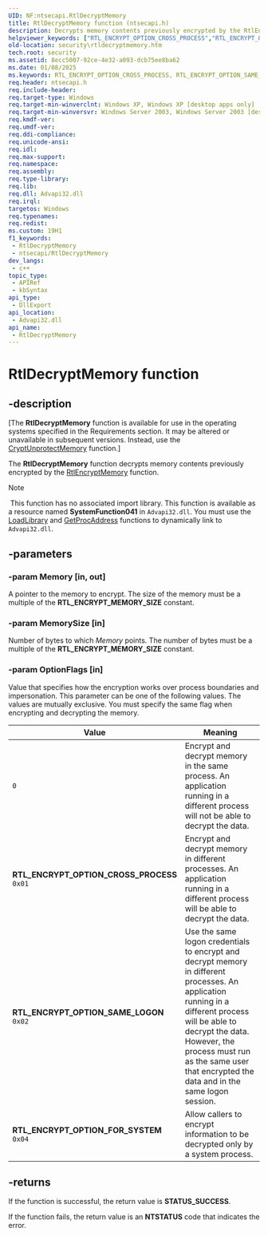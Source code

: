 ```yaml
---
UID: NF:ntsecapi.RtlDecryptMemory
title: RtlDecryptMemory function (ntsecapi.h)
description: Decrypts memory contents previously encrypted by the RtlEncryptMemory function.
helpviewer_keywords: ["RTL_ENCRYPT_OPTION_CROSS_PROCESS","RTL_ENCRYPT_OPTION_SAME_LOGON","RtlDecryptMemory","RtlDecryptMemory function [Security]","ntsecapi/RtlDecryptMemory","security.rtldecryptmemory"]
old-location: security\rtldecryptmemory.htm
tech.root: security
ms.assetid: 8ecc5007-92ce-4e32-a093-dcb75ee8ba62
ms.date: 01/08/2025
ms.keywords: RTL_ENCRYPT_OPTION_CROSS_PROCESS, RTL_ENCRYPT_OPTION_SAME_LOGON, RtlDecryptMemory, RtlDecryptMemory function [Security], ntsecapi/RtlDecryptMemory, security.rtldecryptmemory
req.header: ntsecapi.h
req.include-header: 
req.target-type: Windows
req.target-min-winverclnt: Windows XP, Windows XP [desktop apps only]
req.target-min-winversvr: Windows Server 2003, Windows Server 2003 [desktop apps only]
req.kmdf-ver: 
req.umdf-ver: 
req.ddi-compliance: 
req.unicode-ansi: 
req.idl: 
req.max-support: 
req.namespace: 
req.assembly: 
req.type-library: 
req.lib: 
req.dll: Advapi32.dll
req.irql: 
targetos: Windows
req.typenames: 
req.redist: 
ms.custom: 19H1
f1_keywords:
 - RtlDecryptMemory
 - ntsecapi/RtlDecryptMemory
dev_langs:
 - c++
topic_type:
 - APIRef
 - kbSyntax
api_type:
 - DllExport
api_location:
 - Advapi32.dll
api_name:
 - RtlDecryptMemory
---
```


# RtlDecryptMemory function

## -description

<p class="CCE_Message">[The <b>RtlDecryptMemory</b> function is available for use in the operating systems specified in the Requirements section. It may be altered or unavailable in subsequent versions. Instead, use the <a href="/windows/win32/api/dpapi/nf-dpapi-cryptunprotectmemory">CryptUnprotectMemory</a> function.]

The **RtlDecryptMemory** function decrypts memory contents previously encrypted by the [RtlEncryptMemory](nf-ntsecapi-rtlencryptmemory.md) function.

> [!NOTE]
> This function has no associated import library. This function is available as a resource named **SystemFunction041** in `Advapi32.dll`. You must use the [LoadLibrary](/windows/win32/api/libloaderapi/nf-libloaderapi-loadlibrarya) and [GetProcAddress](/windows/win32/api/libloaderapi/nf-libloaderapi-getprocaddress) functions to dynamically link to `Advapi32.dll`.

## -parameters

### -param Memory [in, out]

A pointer to the memory to encrypt. The size of the memory must be a multiple of the **RTL_ENCRYPT_MEMORY_SIZE** constant.

### -param MemorySize [in]

Number of bytes to which *Memory* points. The number of bytes must be a multiple of the **RTL_ENCRYPT_MEMORY_SIZE** constant.

### -param OptionFlags [in]

Value that specifies how the encryption works over process boundaries and impersonation. This parameter can be one of the following values. The values are mutually exclusive. You must specify the same flag when encrypting and decrypting the memory.

| Value | Meaning |
|-------|---------|
| `0` | Encrypt and decrypt memory in the same process. An application running in a different process will not be able to decrypt the data. |
| **RTL_ENCRYPT_OPTION_CROSS_PROCESS**<br/>`0x01` | Encrypt and decrypt memory in different processes. An application running in a different process will be able to decrypt the data. |
| **RTL_ENCRYPT_OPTION_SAME_LOGON**<br/>`0x02` | Use the same logon credentials to encrypt and decrypt memory in different processes. An application running in a different process will be able to decrypt the data. However, the process must run as the same user that encrypted the data and in the same logon session. |
| **RTL_ENCRYPT_OPTION_FOR_SYSTEM**<br/>`0x04` | Allow callers to encrypt information to be decrypted only by a system process. |

## -returns

If the function is successful, the return value is **STATUS_SUCCESS**.

If the function fails, the return value is an **NTSTATUS** code that indicates the error.
